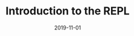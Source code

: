 ---
title: "Introduction to the REPL"
date: 2019-11-01
header:
  caption: "Photo by [Sushobhan Badhai](https://unsplash.com/@sushobhan) on [Unsplash](https://unsplash.com)"
  image: "/assets/images/2019/11/01/header.jpg"
  og_image: "/assets/images/2019/11/01/teaser.jpg"
  teaser: "/assets/images/2019/11/01/teaser.jpg"
excerpt: "From zero to Julia Lesson 1. An introduction to variables and Types"
permalink: /introduction-to-the-repl/
toc: true
toc_label: "Table of Contents"
toc_icon: "book"

categories:
    - "Tutorial"
    - "Lessons"
tags:
    - Julia

comments: true

sidebar:
  nav: "zero-to-julia"
---